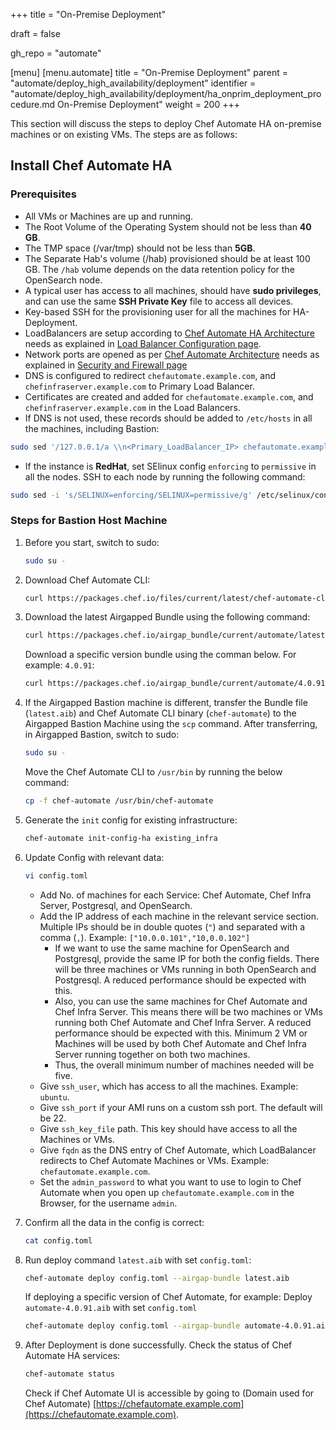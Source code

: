 +++
title = "On-Premise Deployment"

draft = false

gh_repo = "automate"

[menu]
  [menu.automate]
    title = "On-Premise Deployment"
    parent = "automate/deploy_high_availability/deployment"
    identifier = "automate/deploy_high_availability/deployment/ha_onprim_deployment_procedure.md On-Premise Deployment"
    weight = 200
+++

This section will discuss the steps to deploy Chef Automate HA on-premise machines or on existing VMs. The steps are as follows:

## Install Chef Automate HA

### Prerequisites

- All VMs or Machines are up and running.
- The Root Volume of the Operating System should not be less than **40 GB**.
- The TMP space (/var/tmp) should not be less than **5GB**.
- The Separate Hab's volume (/hab) provisioned should be at least 100 GB. The `/hab` volume depends on the data retention policy for the OpenSearch node.
- A typical user has access to all machines, should have **sudo privileges**, and can use the same **SSH Private Key** file to access all devices.
- Key-based SSH for the provisioning user for all the machines for HA-Deployment.
- LoadBalancers are setup according to [Chef Automate HA Architecture](/automate/ha/) needs as explained in [Load Balancer Configuration page](/automate/loadbalancer_configuration/).
- Network ports are opened as per [Chef Automate Architecture](/automate/ha/) needs as explained in [Security and Firewall page](/automate/ha_security_firewall/)
- DNS is configured to redirect `chefautomate.example.com`, and `chefinfraserver.example.com` to Primary Load Balancer.
- Certificates are created and added for `chefautomate.example.com`, and `chefinfraserver.example.com` in the Load Balancers.
- If DNS is not used, these records should be added to `/etc/hosts` in all the machines, including Bastion:

```bash
sudo sed '/127.0.0.1/a \\n<Primary_LoadBalancer_IP> chefautomate.example.com\n<Primary_LoadBalancer_IP> chefinfraserver.example.com\n' -i /etc/hosts
```

- If the instance is **RedHat**, set SElinux config `enforcing` to `permissive` in all the nodes. SSH to each node by running the following command:

```bash
sudo sed -i 's/SELINUX=enforcing/SELINUX=permissive/g' /etc/selinux/config
```

### Steps for Bastion Host Machine

1. Before you start, switch to sudo:

   ```bash
   sudo su -
   ```

2. Download Chef Automate CLI:

   ```bash
   curl https://packages.chef.io/files/current/latest/chef-automate-cli/chef-automate_linux_amd64.zip | gunzip - > chef-automate && chmod +x chef-automate | cp -f chef-automate /usr/bin/chef-automate
   ```

3. Download the latest Airgapped Bundle using the following command:

   ```bash
   curl https://packages.chef.io/airgap_bundle/current/automate/latest.aib -o latest.aib
   ```

   Download a specific version bundle using the comman below. For example: `4.0.91`:

   ```bash
   curl https://packages.chef.io/airgap_bundle/current/automate/4.0.91.aib -o automate-4.0.91.aib
   ```

4. If the Airgapped Bastion machine is different, transfer the Bundle file (`latest.aib`) and Chef Automate CLI binary (`chef-automate`) to the Airgapped Bastion Machine using the `scp` command. After transferring, in Airgapped Bastion, switch to sudo:

   ```bash
   sudo su -
   ```

   Move the Chef Automate CLI to `/usr/bin` by running the below command:

   ```bash
   cp -f chef-automate /usr/bin/chef-automate
   ```

5. Generate the `init` config for existing infrastructure:

   ```bash
   chef-automate init-config-ha existing_infra
   ```

6. Update Config with relevant data:

   ```bash
   vi config.toml
   ```

   - Add No. of machines for each Service: Chef Automate, Chef Infra Server, Postgresql, and OpenSearch.
   - Add the IP address of each machine in the relevant service section. Multiple IPs should be in double quotes (`"`) and separated with a comma (`,`). Example: `["10.0.0.101","10,0.0.102"]`
      - If we want to use the same machine for OpenSearch and Postgresql, provide the same IP for both the config fields. There will be three machines or VMs running in both OpenSearch and Postgresql. A reduced performance should be expected with this.
      - Also, you can use the same machines for Chef Automate and Chef Infra Server. This means there will be two machines or VMs running both Chef Automate and Chef Infra Server. A reduced performance should be expected with this. Minimum 2 VM or Machines will be used by both Chef Automate and Chef Infra Server running together on both two machines.
      - Thus, the overall minimum number of machines needed will be five.
   - Give `ssh_user`, which has access to all the machines. Example: `ubuntu`.
   - Give `ssh_port` if your AMI runs on a custom ssh port. The default will be 22.
   - Give `ssh_key_file` path. This key should have access to all the Machines or VMs.
   - Give `fqdn` as the DNS entry of Chef Automate, which LoadBalancer redirects to Chef Automate Machines or VMs. Example: `chefautomate.example.com`.
   - Set the `admin_password` to what you want to use to login to Chef Automate when you open up `chefautomate.example.com` in the Browser, for the username `admin`.

7. Confirm all the data in the config is correct:

   ```bash
   cat config.toml
   ```

8. Run deploy command `latest.aib` with set `config.toml`:

   ```bash
   chef-automate deploy config.toml --airgap-bundle latest.aib
   ```

   If deploying a specific version of Chef Automate, for example: Deploy `automate-4.0.91.aib` with set `config.toml`

   ```bash
   chef-automate deploy config.toml --airgap-bundle automate-4.0.91.aib
   ```

9. After Deployment is done successfully. Check the status of Chef Automate HA services:

   ```bash
   chef-automate status
   ```

   Check if Chef Automate UI is accessible by going to (Domain used for Chef Automate) [https://chefautomate.example.com](https://chefautomate.example.com).
